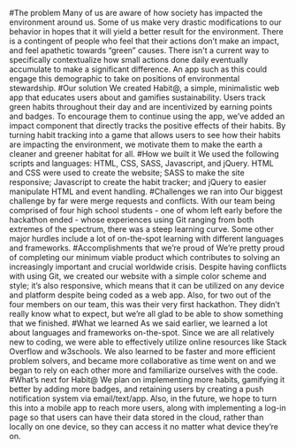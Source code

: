 #The problem
Many of us are aware of how society has impacted the environment around us. Some of us make very drastic modifications to our behavior in hopes that it will yield a better result for the environment. There is a contingent of people who feel that their actions don’t make an impact, and feel apathetic towards “green” causes. There isn't a current way to specifically contextualize how small actions done daily eventually accumulate to make a significant difference. An app such as this could engage this demographic to take on positions of environmental stewardship.
#Our solution 
We created Habit@, a simple, minimalistic web app that educates users about and gamifies sustainability. Users track green habits throughout their day and are incentivized by earning points and badges. To encourage them to continue using the app, we’ve added an impact component that directly tracks the positive effects of their habits. By turning habit tracking into a game that allows users to see how their habits are impacting the environment, we motivate them to make the earth a cleaner and greener habitat for all. 
#How we built it 
We used the following scripts and languages: HTML, CSS, SASS, Javascript, and jQuery. HTML and CSS were used to create the website; SASS to make the site responsive; Javascript to create the habit tracker; and jQuery to easier manipulate HTML and event handling. 
#Challenges we ran into
Our biggest challenge by far were merge requests and conflicts. With our team being comprised of four high school students - one of whom left early before the hackathon ended - whose experiences using Git ranging from both extremes of the spectrum, there was a steep learning curve. Some other major hurdles include a lot of on-the-spot learning with different languages and frameworks. 
#Accomplishments that we’re proud of 
We’re pretty proud of completing our minimum viable product which contributes to solving an increasingly important and crucial worldwide crisis. Despite having conflicts with using Git, we created our website with a simple color scheme and style; it’s also responsive, which means that it can be utilized on any device and platform despite being coded as a web app. Also, for two out of the four members on our team, this was their very first hackathon. They didn’t really know what to expect, but we’re all glad to be able to show something that we finished. 
#What we learned 
As we said earlier, we learned a lot about languages and frameworks on-the-spot. Since we are all relatively new to coding, we were able to effectively utilize online resources like Stack Overflow and w3schools. We also learned to be faster and more efficient problem solvers, and became more collaborative as time went on and we began to rely on each other more and familiarize ourselves with the code. 
#What’s next for Habit@
We plan on implementing more habits, gamifying it better by adding more badges, and retaining users by creating a push notification system via email/text/app. Also, in the future, we hope to turn this into a mobile app to reach more users, along with implementing a log-in page so that users can have their data stored in the cloud, rather than locally on one device, so they can access it no matter what device they’re on. 
